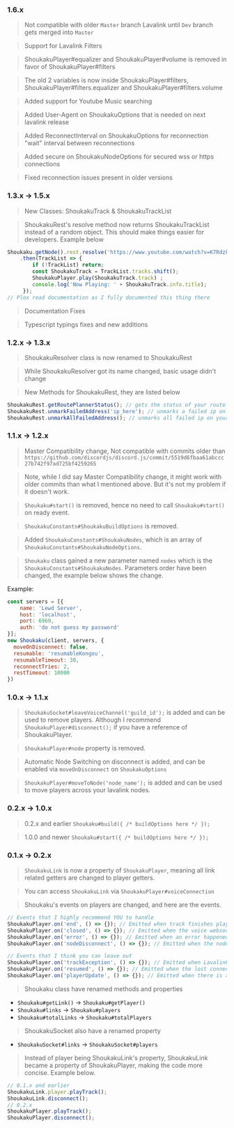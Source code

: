 ### 1.6.x 
> Not compatible with older `Master` branch Lavalink until `Dev` branch gets merged into `Master`

> Support for Lavalink Filters

> ShoukakuPlayer#equalizer and ShoukakuPlayer#volume is removed in favor of ShoukakuPlayer#filters

> The old 2 variables is now inside ShoukakuPlayer#filters, ShoukakuPlayer#filters.equalizer and ShoukakuPlayer#filters.volume

> Added support for Youtube Music searching

> Added User-Agent on ShoukakuOptions that is needed on next lavalink release

> Added ReconnectInterval on ShoukakuOptions for reconnection "wait" interval between reconnections

> Added secure on ShoukakuNodeOptions for secured wss or https connections

> Fixed reconnection issues present in older versions


### 1.3.x -> 1.5.x
> New Classes: ShoukakuTrack & ShoukakuTrackList

>ShoukakuRest's resolve method now returns ShoukakuTrackList instead of a random object. This should make things easier for developers. Example below
```js
Shoukaku.getNode().rest.resolve('https://www.youtube.com/watch?v=K7RdzkDX1vY')
    .then(TrackList => { 
        if (!TrackList) return;
        const ShoukakuTrack = TrackList.tracks.shift();
        ShoukakuPlayer.play(ShoukakuTrack.track) ;
        console.log('Now Playing: ' + ShoukakuTrack.info.title);
     });
// Plox read documentation as I fully documented this thing there
```

> Documentation Fixes

> Typescript typings fixes and new additions

### 1.2.x -> 1.3.x
> ShoukakuResolver class is now renamed to ShoukakuRest

> While ShoukakuResolver got its name changed, basic usage didn't change

> New Methods for ShoukakuRest, they are listed below
```js
ShoukakuRest.getRoutePlannerStatus(); // gets the status of your route planner nano rotation (for latest ll builds)
ShoukakuRest.unmarkFailedAddress('ip_here'); // unmarks a failed ip on your route planner (for latest ll builds)
ShoukakuRest.unmarkAllFailedAddress(); // unmarks all failed ip on your route planner (for latest ll builds)
```
### 1.1.x -> 1.2.x
> Master Compatibility change, Not compatible with commits older than `https://github.com/discordjs/discord.js/commit/5519d6fbaa61abccc27b742f97ad725bf4259265`

> Note, while I did say Master Compatibility change, it might work with older commits than what I mentioned above. But it's not my problem if it doesn't work.

> `Shoukaku#start()` is removed, hence no need to call `Shoukaku#start()` on ready event.

> `ShoukakuConstants#ShoukakuBuildOptions` is removed.

> Added `ShoukakuConstants#ShoukakuNodes`, which is an array of `ShoukakuConstants#ShoukakuNodeOptions`.

> `Shoukaku` class gained a new parameter named `nodes` which is the `ShoukakuConstants#ShoukakuNodes`. Parameters order have been changed, the example below shows the change.

Example:
```js
const servers = [{
    name: 'Lewd Server',
    host: 'localhost',
    port: 6969,
    auth: 'do not guess my password'
}];
new Shoukaku(client, servers, {
  moveOnDisconnect: false,
  resumable: 'resumableKongou',
  resumableTimeout: 30,
  reconnectTries: 2,
  restTimeout: 10000
})
```

### 1.0.x -> 1.1.x 
> `ShoukakuSocket#leaveVoiceChannel('guild_id');` is added and can be used to remove players. Although I recommend `ShoukakuPlayer#disconnect();` if you have a reference of ShoukakuPlayer.

> `ShoukakuPlayer#node` property is removed.

> Automatic Node Switching on disconnect is added, and can be enabled via `moveOnDisconnect` on `ShoukakuOptions`

> `ShoukakuPlayer#moveToNode('node_name');` is added and can be used to move players across your lavalink nodes.

### 0.2.x -> 1.0.x 
> 0.2.x and earlier `Shoukaku#build({ /* buildOptions here */ });`

> 1.0.0 and newer `Shoukaku#start({ /* buildOptions here */ });`

### 0.1.x -> 0.2.x 
> `ShoukakuLink` is now a property of `ShoukakuPlayer`, meaning all link related getters are changed to player getters.

> You can access `ShoukakuLink` via `ShoukakuPlayer#voiceConnection`

> Shoukaku's events on players are changed, and here are the events.

```js
// Events that I highly recommend YOU to handle
ShoukakuPlayer.on('end', () => {}); // Emitted when track finishes playing
ShoukakuPlayer.on('closed', () => {}); // Emitted when the voice websocket closed
ShoukakuPlayer.on('error', () => {}); // Emitted when an error happened during trying to do something
ShoukakuPlayer.on('nodeDisconnect', () => {}); // Emitted when the node disconnected and when Shoukaku can't migrate the player to another node
```
```js
// Events that I think you can leave out
ShoukakuPlayer.on('trackException', () => {}); // Emitted when Lavalink did an ooopsie. Will automatically emit end for you
ShoukakuPlayer.on('resumed', () => {}); // Emitted when the lost connection on Lavalink Node was reconnected, and the player resumed
ShoukakuPlayer.on('playerUpdate', () => {}); // Emitted when there is a player update data from Lavalink
```

> Shoukaku class have renamed methods and properties
- `Shoukaku#getLink()` -> `Shoukaku#getPlayer()`
- `Shoukaku#links` -> `Shoukaku#players`
- `Shoukaku#totalLinks` -> `Shoukaku#totalPlayers`

> ShoukakuSocket also have a renamed property
- `ShoukakuSocket#links` -> `ShoukakuSocket#players`

> Instead of player being ShoukakuLink's property, ShoukakuLink became a property of ShoukakuPlayer, making the code more concise. Example below.

```js
// 0.1.x and earlier
ShoukakuLink.player.playTrack();
ShoukakuLink.disconnect();
// 0.2.x
ShoukakuPlayer.playTrack();
ShoukakuPlayer.disconnect();
```
